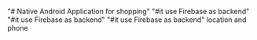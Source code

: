 "# Native Android Application for shopping"
"#it use Firebase as backend"
"#it use Firebase as backend"
"#it use Firebase as backend"
location and phone